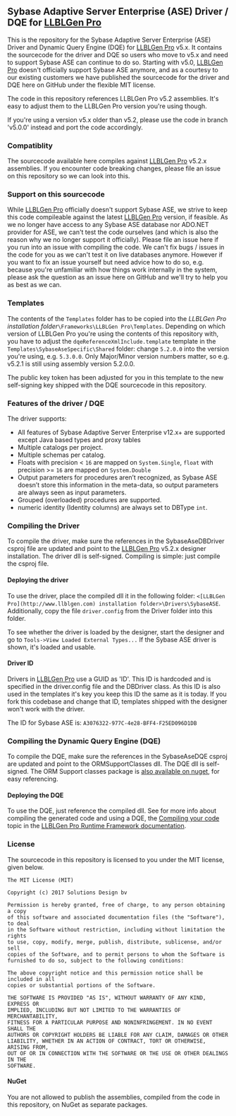 ## Sybase Adaptive Server Enterprise (ASE) Driver / DQE for [LLBLGen Pro](http://www.llblgen.com)

This is the repository for the Sybase Adaptive Server Enterprise (ASE) Driver and Dynamic Query Engine (DQE) for [LLBLGen Pro](http://www.llblgen.com) v5.x. It contains the sourcecode for the driver and DQE so users who move to v5.x and need to support Sybase ASE can continue to do so. Starting with v5.0, [LLBLGen Pro](http://www.llblgen.com) doesn't officially support Sybase ASE anymore, and as a courtesy to our existing customers we have published the sourcecode for the driver and DQE here on GitHub under the flexible MIT license.

The code in this repository references LLBLGen Pro v5.2 assemblies. It's easy to adjust them to the LLBLGen Pro version you're using though. 

If you're using a version v5.x older than v5.2, please use the code in branch 'v5.0.0' instead and port the code accordingly.

### Compatiblity
The sourcecode available here compiles against [LLBLGen Pro](http://www.llblgen.com) v5.2.x assemblies. If you encounter code breaking changes, please file an issue on this repository so we can look into this. 

### Support on this sourcecode
While [LLBLGen Pro](http://www.llblgen.com) officially doesn't support Sybase ASE, we strive to keep this code compileable against the latest [LLBLGen Pro](http://www.llblgen.com) version, if feasible. As we no longer have access to any Sybase ASE database nor ADO.NET provider for ASE, we can't test the code ourselves (and which is also the reason why we no longer support it officially). Please file an issue here if you run into an issue with compiling the code. We can't fix bugs / issues in the code for you as we can't test it on live databases anymore. However if you want to fix an issue yourself but need advice how to do so, e.g. because you're unfamiliar with how things work internally in the system, please ask the question as an issue here on GitHub and we'll try to help you as best as we can. 

### Templates
The contents of the `Templates` folder has to be copied into the *LLBLGen Pro installation folder*`\Frameworks\LLBLGen Pro\Templates`. Depending on which version of LLBLGen Pro you're using the contents of this repository with, you have to adjust the `dqeReferenceXmlInclude.template` template in the `Templates\SybaseAseSpecific\Shared` folder: change `5.2.0.0` into the version you're using, e.g. `5.3.0.0`. Only Major/Minor version numbers matter, so e.g. v5.2.1 is still using assembly version 5.2.0.0. 

The public key token has been adjusted for you in this template to the new self-signing key shipped with the DQE sourcecode in this repository.

### Features of the driver / DQE

The driver supports: 

-   All features of Sybase Adaptive Server Enterprise v12.x+ are
    supported except Java based types and proxy tables
-   Multiple catalogs per project.
-   Multiple schemas per catalog.
-   Floats with precision &lt; `16` are mapped on `System.Single`, `float`
    with precision &gt;= `16` are mapped on `System.Double`
-   Output parameters for procedures aren’t recognized, as Sybase ASE
    doesn’t store this information in the meta-data, so output
    parameters are always seen as input parameters.
-   Grouped (overloaded) procedures are supported.
-   numeric identity (Identity columns) are always set to DBType `int`.

### Compiling the Driver
To compile the driver, make sure the references in the SybaseAseDBDriver csproj file are updated and point to the [LLBLGen Pro](http://www.llblgen.com) v5.2.x designer installation. The driver dll is self-signed. Compiling is simple: just compile the csproj file. 

#### Deploying the driver
To use the driver, place the compiled dll it in the following folder: `<[LLBLGen Pro](http://www.llblgen.com) installation folder>\Drivers\SybaseASE`. 
Additionally, copy the file `driver.config` from the Driver folder into this folder. 

To see whether the driver is loaded by the designer, start the designer and go to `Tools->View Loaded External Types...` If the Sybase ASE driver is shown, it's loaded and usable. 

#### Driver ID
Drivers in [LLBLGen Pro](http://www.llblgen.com) use a GUID as 'ID'. This ID is hardcoded and is specified in the driver.config file and the DBDriver class. As this ID is also used in the templates
it's key you keep this ID the same as it is today. If you fork this codebase and change that ID, templates shipped with the designer won't work with the driver. 

The ID for Sybase ASE is: `A3076322-977C-4e28-BFF4-F25ED096D1DB`

### Compiling the Dynamic Query Engine (DQE)
To compile the DQE, make sure the references in the SybaseAseDQE csproj are updated and point to the ORMSupportClasses dll. The DQE dll is self-signed. The ORM Support classes package is [also available on nuget](https://www.nuget.org/packages/SD.LLBLGen.Pro.ORMSupportClasses/), for easy referencing.

#### Deploying the DQE
To use the DQE, just reference the compiled dll. See for more info about compiling the generated code and using a DQE, the [Compiling your code](http://www.llblgen.com/documentation/5.0/LLBLGen%20Pro%20RTF/Using%20the%20generated%20code/gencode_compiling.htm) topic in the 
[LLBLGen Pro Runtime Framework documentation](http://www.llblgen.com/documentation/5.0/LLBLGen%20Pro%20RTF/index.htm). 

### License
The sourcecode in this repository is licensed to you under the MIT license, given below.

```
The MIT License (MIT)

Copyright (c) 2017 Solutions Design bv

Permission is hereby granted, free of charge, to any person obtaining a copy
of this software and associated documentation files (the "Software"), to deal
in the Software without restriction, including without limitation the rights
to use, copy, modify, merge, publish, distribute, sublicense, and/or sell
copies of the Software, and to permit persons to whom the Software is
furnished to do so, subject to the following conditions:

The above copyright notice and this permission notice shall be included in all
copies or substantial portions of the Software.

THE SOFTWARE IS PROVIDED "AS IS", WITHOUT WARRANTY OF ANY KIND, EXPRESS OR
IMPLIED, INCLUDING BUT NOT LIMITED TO THE WARRANTIES OF MERCHANTABILITY,
FITNESS FOR A PARTICULAR PURPOSE AND NONINFRINGEMENT. IN NO EVENT SHALL THE
AUTHORS OR COPYRIGHT HOLDERS BE LIABLE FOR ANY CLAIM, DAMAGES OR OTHER
LIABILITY, WHETHER IN AN ACTION OF CONTRACT, TORT OR OTHERWISE, ARISING FROM,
OUT OF OR IN CONNECTION WITH THE SOFTWARE OR THE USE OR OTHER DEALINGS IN THE
SOFTWARE.
```

#### NuGet
You are not allowed to publish the assemblies, compiled from the code in this repository, on NuGet as separate packages. 
